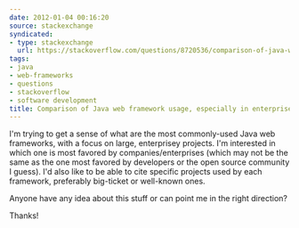 ```yaml
---
date: 2012-01-04 00:16:20
source: stackexchange
syndicated:
- type: stackexchange
  url: https://stackoverflow.com/questions/8720536/comparison-of-java-web-framework-usage-especially-in-enterprise-projects
tags:
- java
- web-frameworks
- questions
- stackoverflow
- software development
title: Comparison of Java web framework usage, especially in enterprise projects
---
```


I'm trying to get a sense of what are the most commonly-used Java web frameworks, with a focus on large, enterprisey projects. I'm interested in which one is most favored by companies/enterprises (which may not be the same as the one most favored by developers or the open source community I guess). I'd also like to be able to cite specific projects used by each framework, preferably big-ticket or well-known ones.

Anyone have any idea about this stuff or can point me in the right direction?

Thanks!